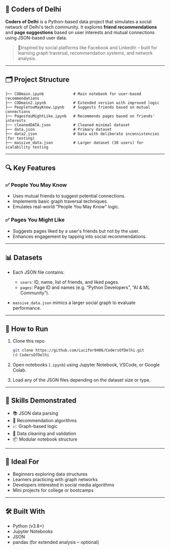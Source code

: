 ## 👥 Coders of Delhi

**Coders of Delhi** is a Python-based data project that simulates a social network of Delhi's tech community. It explores **friend recommendations** and **page suggestions** based on user interests and mutual connections using JSON-based user data.

> 📍Inspired by social platforms like Facebook and LinkedIn – built for learning graph traversal, recommendation systems, and network analysis.

---

## 🗂️ Project Structure

```
├── CODmain.ipynb             # Main notebook for user-based recommendations
├── CODmain2.ipynb            # Extended version with improved logic
├── PeopleYouMayKnow.ipynb    # Suggests friends based on mutual connections
├── PagesYouMightLike.ipynb   # Recommends pages based on friends' interests
├── cleanedDATA.json          # Cleaned minimal dataset
├── data.json                 # Primary dataset
├── data2.json                # Data with deliberate inconsistencies (for testing)
├── massive_data.json         # Larger dataset (30 users) for scalability testing
```

---

## 🔍 Key Features

### ✅ People You May Know

* Uses mutual friends to suggest potential connections.
* Implements basic graph traversal techniques.
* Emulates real-world "People You May Know" logic.

### ✅ Pages You Might Like

* Suggests pages liked by a user's friends but not by the user.
* Enhances engagement by tapping into social recommendations.

---

## 📊 Datasets

* Each JSON file contains:

  * `users`: ID, name, list of friends, and liked pages.
  * `pages`: Page ID and names (e.g. “Python Developers”, “AI & ML Community”).
* `massive_data.json` mimics a larger social graph to evaluate performance.

---

## 📌 How to Run

1. Clone this repo

   ```bash
   git clone https://github.com/Lucifer0406/CodersOfDelhi.git
   cd CodersOfDelhi
   ```

2. Open notebooks (`.ipynb`) using Jupyter Notebook, VSCode, or Google Colab.

3. Load any of the JSON files depending on the dataset size or type.

---

## 🧠 Skills Demonstrated

* 📚 JSON data parsing
* 🔄 Recommendation algorithms
* 📈 Graph-based logic
* 🧹 Data cleaning and validation
* 📦 Modular notebook structure

---

## 📌 Ideal For

* Beginners exploring data structures
* Learners practicing with graph networks
* Developers interested in social media algorithms
* Mini projects for college or bootcamps

---

## 🛠️ Built With

* Python (v3.8+)
* Jupyter Notebooks
* JSON
* pandas (for extended analysis – optional)
